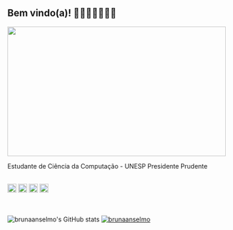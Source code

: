## Bem vindo(a)! 🌸🦋🍧🦄🤸‍♀️✨

<img align="center" src="https://media.giphy.com/media/ao2IHZ0y6ZD2M/giphy.gif?cid=ecf05e47goi8hlmxr5bm92xn1muh3k7hy1lznni0gbmzkl60&rid=giphy.gif&ct=g" width="490" height="290"/>

Estudante de Ciência da Computação - UNESP Presidente Prudente
<br><br>

<code><img height="20" src="https://img.shields.io/badge/HTML5-E34F26?style=for-the-badge&logo=html5&logoColor=white"></code>
<code><img height="20" src="https://img.shields.io/badge/CSS3-1572B6?style=for-the-badge&logo=css3&logoColor=white"></code>
<code><img height="20" src="https://img.shields.io/badge/JavaScript-323330?style=for-the-badge&logo=javascript&logoColor=F7DF1E"></code>
<code><img height="20" src="https://img.shields.io/badge/C-00599C?style=for-the-badge&logo=c&logoColor=white"></code>
<br><br><br>


![brunaanselmo's GitHub stats](https://github-readme-stats.vercel.app/api?username=brunaanselmo&theme=tokyonight&show_icons=true&count_private=true)                              [![brunaanselmo](https://github-readme-stats.vercel.app/api/top-langs/?username=brunaanselmo&hide=html&theme=tokyonight&langs_count=8)](https://github.com/brunaanselmo/)













  
 


